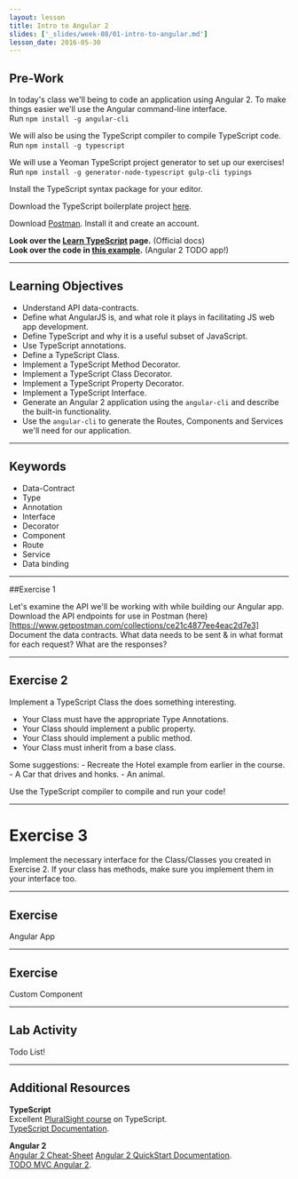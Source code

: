 ```yaml
---
layout: lesson
title: Intro to Angular 2
slides: ['_slides/week-08/01-intro-to-angular.md']
lesson_date: 2016-05-30
---
```


## Pre-Work

In today's class we'll being to code an application using Angular 2.
To make things easier we'll use the Angular command-line interface.<br/>
Run `npm install -g angular-cli`

We will also be using the TypeScript compiler to compile TypeScript code.<br/>
Run `npm install -g typescript`

We will use a Yeoman TypeScript project generator to set up our exercises!<br/>
Run `npm install -g generator-node-typescript gulp-cli typings`

Install the TypeScript syntax package for your editor.

Download the TypeScript boilerplate project [here](https://www.dropbox.com/sh/avta0n6bk8lcz4r/AAD_WP6LblPzYlFaZT7syhlna?dl=1).

Download [Postman](https://chrome.google.com/webstore/detail/postman/fhbjgbiflinjbdggehcddcbncdddomop?hl=en). Install it and create an account.

**Look over the [Learn TypeScript](https://www.typescriptlang.org/) page.** (Official docs)<br/>
**Look over the code in [this example](http://todomvc.com/examples/typescript-angular/#/).** (Angular 2 TODO app!)

---

## Learning Objectives

- Understand API data-contracts.
- Define what AngularJS is, and what role it plays in facilitating JS web app development.
- Define TypeScript and why it is a useful subset of JavaScript.
- Use TypeScript annotations.
- Define a TypeScript Class.
- Implement a TypeScript Method Decorator.
- Implement a TypeScript Class Decorator.
- Implement a TypeScript Property Decorator.
- Implement a TypeScript Interface.
- Generate an Angular 2 application using the `angular-cli` and describe the built-in functionality.
- Use the `angular-cli` to generate the Routes, Components and Services we'll need for our application.

---

## Keywords

- Data-Contract
- Type
- Annotation
- Interface
- Decorator
- Component
- Route
- Service
- Data binding

---

##Exercise 1

Let's examine the API we'll be working with while building our Angular app.
Download the API endpoints for use in Postman (here)[https://www.getpostman.com/collections/ce21c4877ee4eac2d7e3]
Document the data contracts. What data needs to be sent & in what format for each request? What are the responses?

---

## Exercise 2

Implement a TypeScript Class the does something interesting.

- Your Class must have the appropriate Type Annotations.
- Your Class should implement a public property.
- Your Class should implement a public method.
- Your Class must inherit from a base class.

Some suggestions:
	- Recreate the Hotel example from earlier in the course.
	- A Car that drives and honks.
	- An animal.

Use the TypeScript compiler to compile and run your code!

---
# Exercise 3

Implement the necessary interface for the Class/Classes you created in Exercise 2.
If your class has methods, make sure you implement them in your interface too.

---

## Exercise

Angular App


---

## Exercise

Custom Component

---

## Lab Activity

Todo List!

---

## Additional Resources

**TypeScript**<br/>
Excellent [PluralSight course](https://www.pluralsight.com/courses/typescript) on TypeScript. <br/>
[TypeScript Documentation](https://www.typescriptlang.org/). <br/>

**Angular 2** <br/>
[Angular 2 Cheat-Sheet](https://angular.io/cheatsheet)
[Angular 2 QuickStart Documentation](https://angular.io/docs/ts/latest/tutorial/). <br/>
[TODO MVC Angular 2](http://todomvc.com/examples/typescript-angular/#/). <br/>
